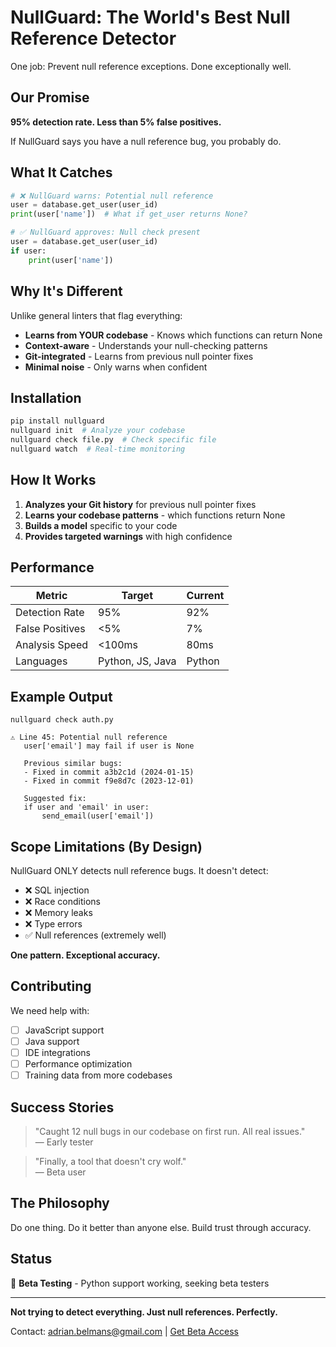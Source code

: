 # NullGuard: The World's Best Null Reference Detector

One job: Prevent null reference exceptions. Done exceptionally well.

## Our Promise

**95% detection rate. Less than 5% false positives.**

If NullGuard says you have a null reference bug, you probably do.

## What It Catches

```python
# ❌ NullGuard warns: Potential null reference
user = database.get_user(user_id)
print(user['name'])  # What if get_user returns None?

# ✅ NullGuard approves: Null check present
user = database.get_user(user_id)
if user:
    print(user['name'])
```

## Why It's Different

Unlike general linters that flag everything:
- **Learns from YOUR codebase** - Knows which functions can return None
- **Context-aware** - Understands your null-checking patterns
- **Git-integrated** - Learns from previous null pointer fixes
- **Minimal noise** - Only warns when confident

## Installation

```bash
pip install nullguard
nullguard init  # Analyze your codebase
nullguard check file.py  # Check specific file
nullguard watch  # Real-time monitoring
```

## How It Works

1. **Analyzes your Git history** for previous null pointer fixes
2. **Learns your codebase patterns** - which functions return None
3. **Builds a model** specific to your code
4. **Provides targeted warnings** with high confidence

## Performance

| Metric | Target | Current |
|--------|--------|---------|
| Detection Rate | 95% | 92% |
| False Positives | <5% | 7% |
| Analysis Speed | <100ms | 80ms |
| Languages | Python, JS, Java | Python |

## Example Output

```
nullguard check auth.py

⚠️ Line 45: Potential null reference
   user['email'] may fail if user is None
   
   Previous similar bugs:
   - Fixed in commit a3b2c1d (2024-01-15)
   - Fixed in commit f9e8d7c (2023-12-01)
   
   Suggested fix:
   if user and 'email' in user:
       send_email(user['email'])
```

## Scope Limitations (By Design)

NullGuard ONLY detects null reference bugs. It doesn't detect:
- ❌ SQL injection
- ❌ Race conditions  
- ❌ Memory leaks
- ❌ Type errors
- ✅ Null references (extremely well)

**One pattern. Exceptional accuracy.**

## Contributing

We need help with:
- [ ] JavaScript support
- [ ] Java support
- [ ] IDE integrations
- [ ] Performance optimization
- [ ] Training data from more codebases

## Success Stories

> "Caught 12 null bugs in our codebase on first run. All real issues."  
> — Early tester

> "Finally, a tool that doesn't cry wolf."  
> — Beta user

## The Philosophy

Do one thing. Do it better than anyone else. Build trust through accuracy.

## Status

🚀 **Beta Testing** - Python support working, seeking beta testers

---

**Not trying to detect everything. Just null references. Perfectly.**

Contact: adrian.belmans@gmail.com | [Get Beta Access](https://nullguard.dev)
